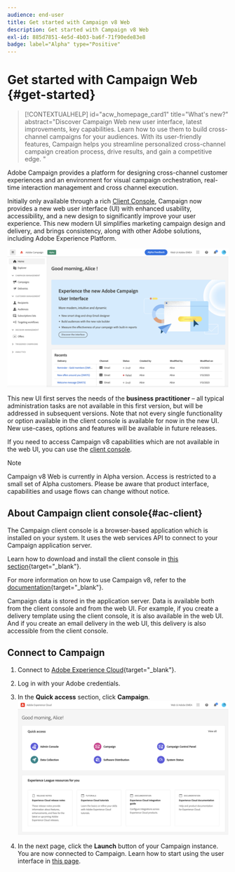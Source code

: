 ```yaml
---
audience: end-user
title: Get started with Campaign v8 Web
description: Get started with Campaign v8 Web
exl-id: 885d7851-4e5d-4b03-ba6f-71f90ede83e8
badge: label="Alpha" type="Positive"
---
```

# Get started with Campaign Web {#get-started}

>[!CONTEXTUALHELP]
>id="acw_homepage_card1"
>title="What's new?"
>abstract="Discover Campaign Web new user interface, latest improvements, key capabilities. Learn how to use them to build cross-channel campaigns for your audiences. With its user-friendly features, Campaign helps you streamline personalized cross-channel campaign creation process, drive results, and gain a competitive edge. "



Adobe Campaign provides a platform for designing cross-channel customer experiences and an environment for visual campaign orchestration, real-time interaction management and cross channel execution.

Initially only available through a rich [Client Console](#ac-client), Campaign now provides a new web user interface (UI) with enhanced usability, accessibility, and a new design to significantly improve your user experience. This new modern UI simplifies marketing campaign design and delivery, and brings consistency, along with other Adobe solutions, including Adobe Experience Platform.

![](assets/home.png)

This new UI first serves the needs of the **business practitioner** – all typical administration tasks are not available in this first version, but will be addressed in subsequent versions. Note that not every single functionality or option available in the client console is available for now in the new UI. New use-cases, options and features will be available in future releases.

If you need to access Campaign v8 capabilities which are not available in the web UI, you can use the [client console](#ac-client). 


>[!NOTE]
>
>Campaign v8 Web is currently in Alpha version. Access is restricted to a small set of Alpha customers. Please be aware that product interface, capabilities and usage flows can change without notice.

## About Campaign client console{#ac-client}

The Campaign client console is a browser-based application which is installed on your system. It uses the web services API to connect to your Campaign application server.

Learn how to download and install the client console in [this section](https://experienceleague.adobe.com/docs/campaign/campaign-v8/new/connect.html){target="_blank"}.

For more information on how to use Campaign v8, refer to the [documentation](https://experienceleague.adobe.com/docs/campaign/campaign-v8/campaign-home.html){target="_blank"}.

Campaign data is stored in the application server. Data is available both from the client console and from the web UI. For example, if you create a delivery template using the client console, it is also available in the web UI. And if you create an email delivery in the web UI, this delivery is also accessible from the client console.

## Connect to Campaign


1. Connect to [Adobe Experience Cloud](https://experience.adobe.com){target="_blank"}.
1. Log in with your Adobe credentials.
1. In the **Quick access** section, click **Campaign**.
    ![](assets/connect.png)

1. In the next page, click the **Launch** button of your Campaign instance.
    You are now connected to Campaign. Learn how to start using the user interface in [this page](user-interface.md).

<!--
-> experience cloud home: "Campaign" -> home campaign v8
-> or Campaign v8 web if direct URL
-->

